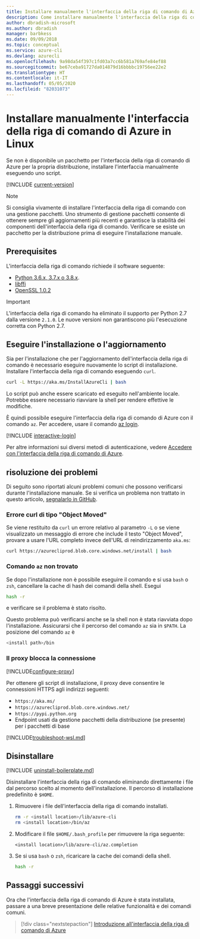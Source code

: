```yaml
---
title: Installare manualmente l'interfaccia della riga di comando di Azure per Linux
description: Come installare manualmente l'interfaccia della riga di comando di Azure in Linux
author: dbradish-microsoft
ms.author: dbradish
manager: barbkess
ms.date: 09/09/2018
ms.topic: conceptual
ms.service: azure-cli
ms.devlang: azurecli
ms.openlocfilehash: 9a98da54f397c1fd03a7cc6b581a769afe84ef88
ms.sourcegitcommit: be67ceba91727da014879d16bbbbc19756ee22e2
ms.translationtype: HT
ms.contentlocale: it-IT
ms.lasthandoff: 05/05/2020
ms.locfileid: "82031073"
---
```

# <a name="install-azure-cli-on-linux-manually"></a>Installare manualmente l'interfaccia della riga di comando di Azure in Linux

Se non è disponibile un pacchetto per l'interfaccia della riga di comando di Azure per la propria distribuzione, installare l'interfaccia manualmente eseguendo uno script.

[!INCLUDE [current-version](includes/current-version.md)]

> [!NOTE]
> Si consiglia vivamente di installare l'interfaccia della riga di comando con una gestione pacchetti. Uno strumento di gestione pacchetti consente di ottenere sempre gli aggiornamenti più recenti e garantisce la stabilità dei componenti dell'interfaccia della riga di comando. Verificare se esiste un pacchetto per la distribuzione prima di eseguire l'installazione manuale.

## <a name="prerequisites"></a>Prerequisites

L'interfaccia della riga di comando richiede il software seguente:

* [Python 3.6.x, 3.7.x o 3.8.x](https://www.python.org/downloads/). 
* [libffi](https://sourceware.org/libffi/)
* [OpenSSL 1.0.2](https://www.openssl.org/source/)

> [!IMPORTANT]
>
> L'interfaccia della riga di comando ha eliminato il supporto per Python 2.7 dalla versione `2.1.0`. Le nuove versioni non garantiscono più l'esecuzione corretta con Python 2.7.

## <a name="install-or-update"></a>Eseguire l'installazione o l'aggiornamento

Sia per l'installazione che per l'aggiornamento dell'interfaccia della riga di comando è necessario eseguire nuovamente lo script di installazione. Installare l'interfaccia della riga di comando eseguendo `curl`.

```bash
curl -L https://aka.ms/InstallAzureCli | bash
```

Lo script può anche essere scaricato ed eseguito nell'ambiente locale. Potrebbe essere necessario riavviare la shell per rendere effettive le modifiche.

È quindi possibile eseguire l'interfaccia della riga di comando di Azure con il comando `az`. Per accedere, usare il comando [az login](/cli/azure/reference-index#az-login).

[!INCLUDE [interactive-login](includes/interactive-login.md)]

Per altre informazioni sui diversi metodi di autenticazione, vedere [Accedere con l'interfaccia della riga di comando di Azure](authenticate-azure-cli.md).

## <a name="troubleshooting"></a>risoluzione dei problemi

Di seguito sono riportati alcuni problemi comuni che possono verificarsi durante l'installazione manuale. Se si verifica un problema non trattato in questo articolo, [segnalarlo in GitHub](https://github.com/Azure/azure-cli/issues).

### <a name="curl-object-moved-error"></a>Errore curl di tipo "Object Moved"

Se viene restituito da `curl` un errore relativo al parametro `-L` o se viene visualizzato un messaggio di errore che include il testo "Object Moved", provare a usare l'URL completo invece dell'URL di reindirizzamento `aka.ms`:

```bash
curl https://azurecliprod.blob.core.windows.net/install | bash
```

### <a name="az-command-not-found"></a>Comando `az` non trovato

Se dopo l'installazione non è possibile eseguire il comando e si usa `bash` o `zsh`, cancellare la cache di hash dei comandi della shell. Esegui

```bash
hash -r
```

e verificare se il problema è stato risolto.

Questo problema può verificarsi anche se la shell non è stata riavviata dopo l'installazione. Assicurarsi che il percorso del comando `az` sia in `$PATH`. La posizione del comando `az` è

```bash
<install path>/bin
```

### <a name="proxy-blocks-connection"></a>Il proxy blocca la connessione

[!INCLUDE[configure-proxy](includes/configure-proxy.md)]

Per ottenere gli script di installazione, il proxy deve consentire le connessioni HTTPS agli indirizzi seguenti:

* `https://aka.ms/`
* `https://azurecliprod.blob.core.windows.net/`
* `https://pypi.python.org`
* Endpoint usati da gestione pacchetti della distribuzione (se presente) per i pacchetti di base

[!INCLUDE[troubleshoot-wsl.md](includes/troubleshoot-wsl.md)]

## <a name="uninstall"></a>Disinstallare

[!INCLUDE [uninstall-boilerplate.md](includes/uninstall-boilerplate.md)]

Disinstallare l'interfaccia della riga di comando eliminando direttamente i file dal percorso scelto al momento dell'installazione. Il percorso di installazione predefinito è `$HOME`.

1. Rimuovere i file dell'interfaccia della riga di comando installati.

   ```bash
   rm -r <install location>/lib/azure-cli
   rm <install location>/bin/az
   ```

2. Modificare il file `$HOME/.bash_profile` per rimuovere la riga seguente:

   ```text
   <install location>/lib/azure-cli/az.completion
   ```

3. Se si usa `bash` o `zsh`, ricaricare la cache dei comandi della shell.

   ```bash
   hash -r
   ```

## <a name="next-steps"></a>Passaggi successivi

Ora che l'interfaccia della riga di comando di Azure è stata installata, passare a una breve presentazione delle relative funzionalità e dei comandi comuni.

> [!div class="nextstepaction"]
> [Introduzione all'interfaccia della riga di comando di Azure](get-started-with-azure-cli.md)
